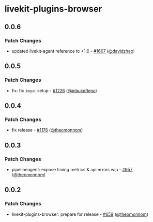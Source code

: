 # livekit-plugins-browser

## 0.0.6

### Patch Changes

- updated livekit-agent reference to <1.0 - [#1607](https://github.com/livekit/agents/pull/1607) ([@davidzhao](https://github.com/davidzhao))

## 0.0.5

### Patch Changes

- fix: fix `imgui` setup - [#1226](https://github.com/livekit/agents/pull/1226) ([@mbukeRepo](https://github.com/mbukeRepo))

## 0.0.4

### Patch Changes

- fix release - [#1176](https://github.com/livekit/agents/pull/1176) ([@theomonnom](https://github.com/theomonnom))

## 0.0.3

### Patch Changes

- pipelineagent: expose timing metrics & api errors wip - [#957](https://github.com/livekit/agents/pull/957) ([@theomonnom](https://github.com/theomonnom))

## 0.0.2

### Patch Changes

- livekit-plugins-browser: prepare for release - [#659](https://github.com/livekit/agents/pull/659) ([@theomonnom](https://github.com/theomonnom))
